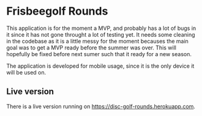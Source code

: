 # Frisbeegolf Rounds  

This application is for the moment a MVP, and probably has a lot of bugs in it since it has not gone throught a lot of testing yet. It needs some cleaning in the codebase as it is a little messy for the moment becauses the main goal was to get a MVP ready before the summer was over. This will hopefully be fixed before next sumer such that it ready for a new season.

The application is developed for mobile usage, since it is the only device it will be used on. 

## Live version

There is a live version running on https://disc-golf-rounds.herokuapp.com. 
